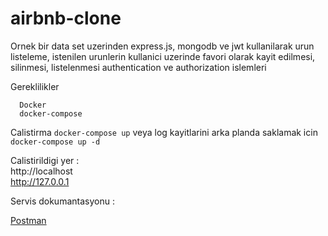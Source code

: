 # airbnb-clone

Ornek bir data set uzerinden express.js, mongodb ve jwt kullanilarak urun listeleme, istenilen urunlerin kullanici uzerinde favori olarak kayit edilmesi, silinmesi, listelenmesi
authentication ve authorization islemleri

Gereklilikler

      Docker
      docker-compose
  

Calistirma
  ```docker-compose up``` veya log kayitlarini arka planda saklamak icin  ```docker-compose up -d```

Calistirildigi yer :  
  http://localhost  
  http://127.0.0.1
  
  
Servis dokumantasyonu :

  [Postman][postman]

[postman]: https://www.postman.com/ataknkcyn/workspace/airbnb-clone/collection/8263151-2df998d9-ceef-47db-bb4c-e5ed46eb5b7c?action=share&creator=8263151 "Servis dokumantasyonu"

 
